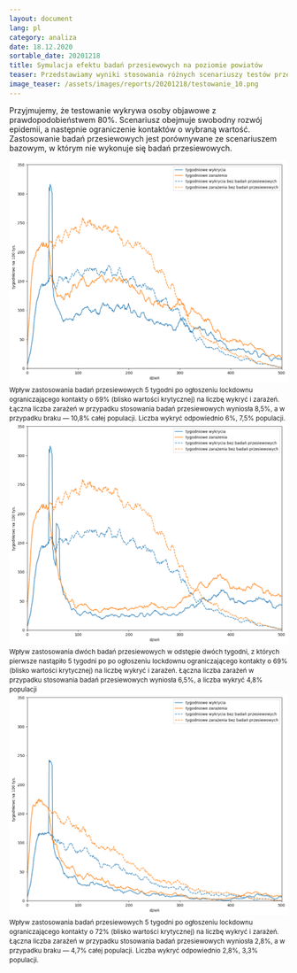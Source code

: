 ```yaml
---
layout: document
lang: pl
category: analiza
date: 18.12.2020
sortable_date: 20201218
title: Symulacja efektu badań przesiewowych na poziomie powiatów 
teaser: Przedstawiamy wyniki stosowania różnych scenariuszy testów przesiewowych w populacji miejskiej.
image_teaser: /assets/images/reports/20201218/testowanie_10.png
---
```


Przyjmujemy, że testowanie wykrywa osoby objawowe z prawdopodobieństwem 80%. Scenariusz obejmuje swobodny rozwój epidemii, a następnie ograniczenie kontaktów o wybraną wartość. Zastosowanie badań przesiewowych jest porównywane ze scenariuszem bazowym, w którym nie wykonuje się badań przesiewowych.

<div class="row 96% uniform">
    <div class="12u 12u$(medium)">
        <span class="image fit">
            <img src="/assets/images/reports/20201218/testowanie_10.png" />
        </span>
        <small>Wpływ zastosowania badań przesiewowych 5 tygodni po ogłoszeniu lockdownu ograniczającego kontakty o 69% (blisko wartości krytycznej) na liczbę wykryć i zarażeń. Łączna liczba zarażeń w przypadku stosowania badań przesiewowych wyniosła 8,5%, a w przypadku braku — 10,8% całej populacji. Liczba wykryć odpowiednio 6%, 7,5% populacji.</small>
    </div>
</div>


<div class="row 96% uniform">
    <div class="12u 12u$(medium)">
        <span class="image fit">
            <img src="/assets/images/reports/20201218/testowanie_6.png" />
        </span>
        <small>Wpływ zastosowania dwóch badań przesiewowych w odstępie dwóch tygodni, z których pierwsze nastąpiło 5 tygodni po po ogłoszeniu lockdownu ograniczającego kontakty o 69% (blisko wartości krytycznej) na liczbę wykryć i zarażeń. Łączna liczba zarażeń w przypadku stosowania badań przesiewowych wyniosła 6,5%, a liczba wykryć 4,8% populacji</small>
    </div>
</div>

<div class="row 96% uniform">
    <div class="12u 12u$(medium)">
        <span class="image fit">
            <img src="/assets/images/reports/20201218/testowanie_2.png" />
        </span>
        <small>Wpływ zastosowania badań przesiewowych 5 tygodni po ogłoszeniu lockdownu ograniczającego kontakty o 72% (blisko wartości krytycznej) na liczbę wykryć i zarażeń. Łączna liczba zarażeń w przypadku stosowania badań przesiewowych wyniosła 2,8%, a w przypadku braku — 4,7% całej populacji. Liczba wykryć odpowiednio 2,8%, 3,3% populacji.</small>
    </div>
</div>